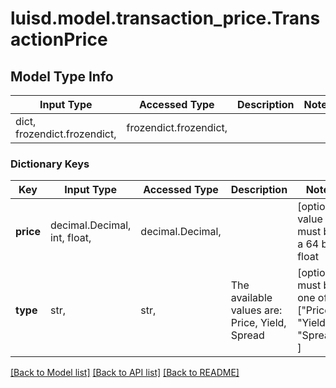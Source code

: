 # luisd.model.transaction_price.TransactionPrice

## Model Type Info
Input Type | Accessed Type | Description | Notes
------------ | ------------- | ------------- | -------------
dict, frozendict.frozendict,  | frozendict.frozendict,  |  | 

### Dictionary Keys
Key | Input Type | Accessed Type | Description | Notes
------------ | ------------- | ------------- | ------------- | -------------
**price** | decimal.Decimal, int, float,  | decimal.Decimal,  |  | [optional] value must be a 64 bit float
**type** | str,  | str,  | The available values are: Price, Yield, Spread | [optional] must be one of ["Price", "Yield", "Spread", ] 

[[Back to Model list]](../../README.md#documentation-for-models) [[Back to API list]](../../README.md#documentation-for-api-endpoints) [[Back to README]](../../README.md)

